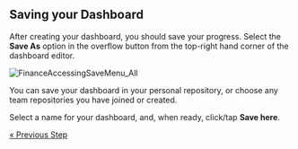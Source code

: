 ## Saving your Dashboard 

After creating your dashboard, you should save your progress. Select the
**Save As** option in the overflow button from the top-right hand corner
of the dashboard editor.

![FinanceAccessingSaveMenu\_All](images/SalesAccessingSaveMenu_All.png)

You can save your dashboard in your personal repository, or choose any team repositories you have joined or created. 

Select a name for your dashboard, and, when ready, click/tap **Save here**.


<style>
.previous {
    text-align: left
}

.next {
    float: right
}

</style>

<a href="adding-other-visualizations.md" class="previous">&laquo; Previous Step</a>